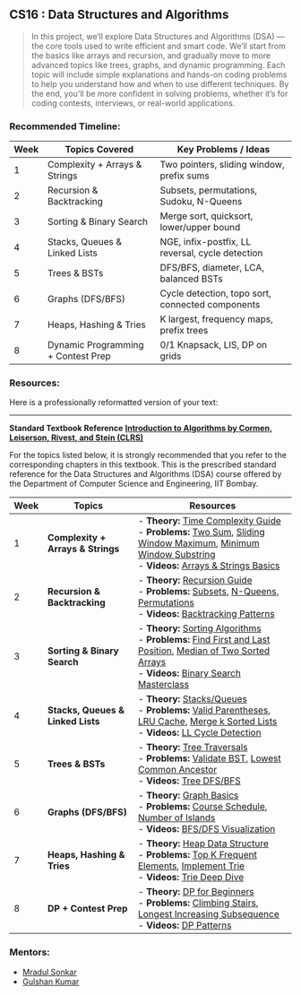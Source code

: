 ## CS16 : Data Structures and Algorithms


> In this project, we’ll explore Data Structures and Algorithms (DSA) — the core tools used to write efficient and smart code. We’ll start from the basics like arrays and recursion, and gradually move to more advanced topics like trees, graphs, and dynamic programming. Each topic will include simple explanations and hands-on coding problems to help you understand how and when to use different techniques. By the end, you'll be more confident in solving problems, whether it’s for coding contests, interviews, or real-world applications.


### Recommended Timeline:
| Week | Topics Covered                         | Key Problems / Ideas                               |
|------|----------------------------------------|-----------------------------------------------------|
| 1    | Complexity + Arrays & Strings          | Two pointers, sliding window, prefix sums           |
| 2    | Recursion & Backtracking               | Subsets, permutations, Sudoku, N-Queens             |
| 3    | Sorting & Binary Search                | Merge sort, quicksort, lower/upper bound            |
| 4    | Stacks, Queues & Linked Lists          | NGE, infix-postfix, LL reversal, cycle detection    |
| 5    | Trees & BSTs                           | DFS/BFS, diameter, LCA, balanced BSTs               |
| 6    | Graphs (DFS/BFS)                       | Cycle detection, topo sort, connected components    |
| 7    | Heaps, Hashing & Tries                 | K largest, frequency maps, prefix trees             |
| 8    | Dynamic Programming + Contest Prep     | 0/1 Knapsack, LIS, DP on grids                      |

### Resources:
Here is a professionally reformatted version of your text:

---

**Standard Textbook Reference**
**[Introduction to Algorithms by Cormen, Leiserson, Rivest, and Stein (CLRS)](https://www.cs.mcgill.ca/~akroit/math/compsci/Cormen%20Introduction%20to%20Algorithms.pdf)**

For the topics listed below, it is strongly recommended that you refer to the corresponding chapters in this textbook. This is the prescribed standard reference for the Data Structures and Algorithms (DSA) course offered by the Department of Computer Science and Engineering, IIT Bombay.

| Week | Topics                  | Resources                                                                                                                                                                                                                                                                                                                                 |
|------|-------------------------|-------------------------------------------------------------------------------------------------------------------------------------------------------------------------------------------------------------------------------------------------------------------------------------------------------------------------------------------|
| 1    | **Complexity + Arrays & Strings** | - **Theory:** [Time Complexity Guide](https://www.geeksforgeeks.org/understanding-time-complexity-simple-examples/) <br> - **Problems:** [Two Sum](https://leetcode.com/problems/two-sum/), [Sliding Window Maximum](https://leetcode.com/problems/sliding-window-maximum/), [Minimum Window Substring](https://leetcode.com/problems/minimum-window-substring/) <br> - **Videos:** [Arrays & Strings Basics](https://youtu.be/rAl-9HwD858) |
| 2    | **Recursion & Backtracking** | - **Theory:** [Recursion Guide](https://www.freecodecamp.org/news/how-recursion-works-explained-with-flowcharts-and-a-video-de61f40cb7f9/) <br> - **Problems:** [Subsets](https://leetcode.com/problems/subsets/), [N-Queens](https://leetcode.com/problems/n-queens/), [Permutations](https://leetcode.com/problems/permutations/) <br> - **Videos:** [Backtracking Patterns](https://youtu.be/zg5v2rlV1tM) |
| 3    | **Sorting & Binary Search** | - **Theory:** [Sorting Algorithms](https://www.programiz.com/dsa/sorting-algorithm) <br> - **Problems:** [Find First and Last Position](https://leetcode.com/problems/find-first-and-last-position-of-element-in-sorted-array/), [Median of Two Sorted Arrays](https://leetcode.com/problems/median-of-two-sorted-arrays/) <br> - **Videos:** [Binary Search Masterclass](https://youtu.be/JGUJdo5Jr4A) |
| 4    | **Stacks, Queues & Linked Lists** | - **Theory:** [Stacks/Queues](https://www.educative.io/answers/stacks-and-queues-in-cpp) <br> - **Problems:** [Valid Parentheses](https://leetcode.com/problems/valid-parentheses/), [LRU Cache](https://leetcode.com/problems/lru-cache/), [Merge k Sorted Lists](https://leetcode.com/problems/merge-k-sorted-lists/) <br> - **Videos:** [LL Cycle Detection](https://youtu.be/gBTe7lFR3vc) |
| 5    | **Trees & BSTs**         | - **Theory:** [Tree Traversals](https://www.hackerearth.com/practice/data-structures/trees/binary-and-nary-trees/tutorial/) <br> - **Problems:** [Validate BST](https://leetcode.com/problems/validate-binary-search-tree/), [Lowest Common Ancestor](https://leetcode.com/problems/lowest-common-ancestor-of-a-binary-tree/) <br> - **Videos:** [Tree DFS/BFS](https://youtu.be/9RHO6jU--GU) |
| 6    | **Graphs (DFS/BFS)**     | - **Theory:** [Graph Basics](https://www.geeksforgeeks.org/graph-data-structure-and-algorithms/) <br> - **Problems:** [Course Schedule](https://leetcode.com/problems/course-schedule/), [Number of Islands](https://leetcode.com/problems/number-of-islands/) <br> - **Videos:** [BFS/DFS Visualization](https://youtu.be/zaBhtODEL0w) |
| 7    | **Heaps, Hashing & Tries** | - **Theory:** [Heap Data Structure](https://www.programiz.com/dsa/heap-data-structure) <br> - **Problems:** [Top K Frequent Elements](https://leetcode.com/problems/top-k-frequent-elements/), [Implement Trie](https://leetcode.com/problems/implement-trie-prefix-tree/) <br> - **Videos:** [Trie Deep Dive](https://youtu.be/AXjmTQ8LEoI) |
| 8    | **DP + Contest Prep**    | - **Theory:** [DP for Beginners](https://www.codechef.com/wiki/tutorial-dynamic-programming) <br> - **Problems:** [Climbing Stairs](https://leetcode.com/problems/climbing-stairs/), [Longest Increasing Subsequence](https://leetcode.com/problems/longest-increasing-subsequence/) <br> - **Videos:** [DP Patterns](https://youtu.be/oBt53YbR9Kk) |


### Mentors:
- [Mradul Sonkar](https://github.com/mradul-001)
- [Gulshan Kumar](https://github.com/gulshan-123) 